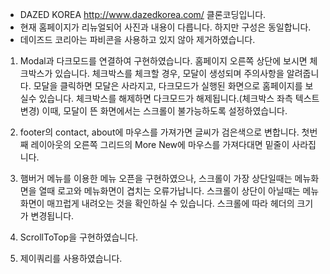 
- DAZED KOREA http://www.dazedkorea.com/ 클론코딩입니다.
- 현재 홈페이지가 리뉴얼되어 사진과 내용이 다릅니다. 하지만 구성은 동일합니다.
- 데이즈드 코리아는 파비콘을 사용하고 있지 않아 제거하였습니다.

1. Modal과 다크모드를 연결하여 구현하였습니다. 홈페이지 오른쪽 상단에 보시면 체크박스가 있습니다. 체크박스를 체크할 경우, 모달이 생성되며 주의사항을 알려줍니다. 모달을 클릭하면 모달은 사라지고, 다크모드가 실행된 화면으로 홈페이지를 보실수 있습니다. 체크박스를 해제하면 다크모드가 해제됩니다.(체크박스 좌측 텍스트변경) 이때, 모달이 뜬 화면에서는 스크롤이 불가능하도록 설정하였습니다.

2. footer의 contact, about에 마우스를 가져가면 글씨가 검은색으로 변합니다. 첫번째 레이아웃의 오른쪽 그리드의 More New에 마우스를 가져다대면 밑줄이 사라집니다.

3. 햄버거 메뉴를 이용한 메뉴 오픈을 구현하였으나, 스크롤이 가장 상단일때는 메뉴화면을 열때 로고와 메뉴화면이 겹치는 오류가납니다. 스크롤이 상단이 아닐때는 메뉴화면이 매끄럽게 내려오는 것을 확인하실 수 있습니다. 스크롤에 따라 헤더의 크기가 변경됩니다.

4. ScrollToTop을 구현하였습니다.

5. 제이쿼리를 사용하였습니다.